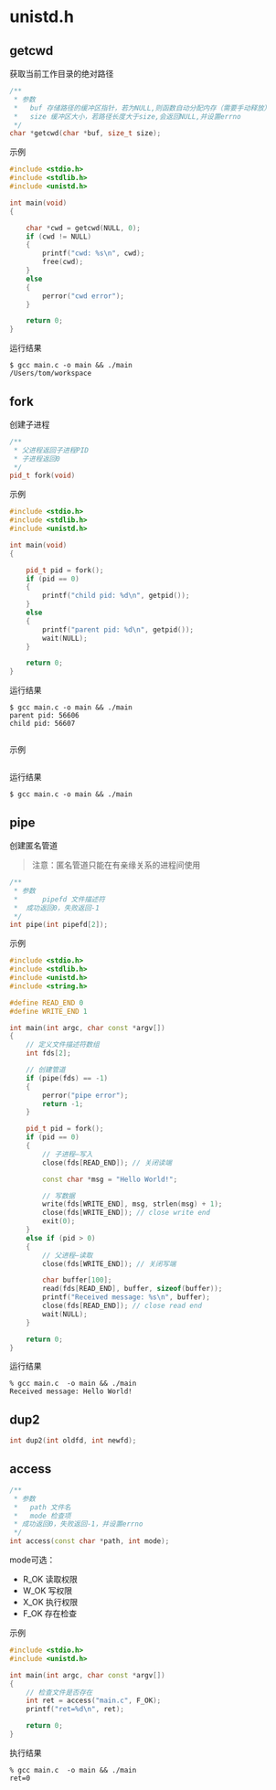 # unistd.h

## getcwd

获取当前工作目录的绝对路径

```cpp
/**
 * 参数
 *   buf 存储路径的缓冲区指针，若为NULL,则函数自动分配内存（需要手动释放）
 *   size 缓冲区大小，若路径长度大于size,会返回NULL,并设置errno  
 */
char *getcwd(char *buf, size_t size);
```

示例

```cpp
#include <stdio.h>
#include <stdlib.h>
#include <unistd.h>

int main(void)
{

    char *cwd = getcwd(NULL, 0);
    if (cwd != NULL)
    {
        printf("cwd: %s\n", cwd);
        free(cwd);
    }
    else
    {
        perror("cwd error");
    }

    return 0;
}
```

运行结果

```shell
$ gcc main.c -o main && ./main
/Users/tom/workspace
```

## fork

创建子进程

```cpp
/**
 * 父进程返回子进程PID
 * 子进程返回0
 */
pid_t fork(void)
```

示例

```cpp
#include <stdio.h>
#include <stdlib.h>
#include <unistd.h>

int main(void)
{

    pid_t pid = fork();
    if (pid == 0)
    {
        printf("child pid: %d\n", getpid());
    }
    else
    {
        printf("parent pid: %d\n", getpid());
        wait(NULL);
    }

    return 0;
}
```

运行结果

```shell
$ gcc main.c -o main && ./main
parent pid: 56606
child pid: 56607
```




```cpp

```

示例

```cpp

```

运行结果

```shell
$ gcc main.c -o main && ./main
```

## pipe

创建匿名管道

> 注意：匿名管道只能在有亲缘关系的进程间使用

```cpp
/**
 * 参数
 *      pipefd 文件描述符
 *  成功返回0，失败返回-1
 */ 
int pipe(int pipefd[2]);
```

示例

```cpp
#include <stdio.h>
#include <stdlib.h>
#include <unistd.h>
#include <string.h>

#define READ_END 0
#define WRITE_END 1

int main(int argc, char const *argv[])
{
    // 定义文件描述符数组
    int fds[2];

    // 创建管道
    if (pipe(fds) == -1)
    {
        perror("pipe error");
        return -1;
    }

    pid_t pid = fork();
    if (pid == 0)
    {
        // 子进程—写入
        close(fds[READ_END]); // 关闭读端

        const char *msg = "Hello World!";

        // 写数据
        write(fds[WRITE_END], msg, strlen(msg) + 1);
        close(fds[WRITE_END]); // close write end
        exit(0);
    }
    else if (pid > 0)
    {
        // 父进程—读取
        close(fds[WRITE_END]); // 关闭写端

        char buffer[100];
        read(fds[READ_END], buffer, sizeof(buffer));
        printf("Received message: %s\n", buffer);
        close(fds[READ_END]); // close read end
        wait(NULL);
    }

    return 0;
}

```

运行结果

```shell
% gcc main.c  -o main && ./main
Received message: Hello World!
```

## dup2

```cpp
int dup2(int oldfd, int newfd);
```

## access

```cpp
/**
 * 参数
 *   path 文件名
 *   mode 检查项
 * 成功返回0，失败返回-1，并设置errno
 */ 
int access(const char *path, int mode);
```

mode可选：

- R_OK 读取权限
- W_OK 写权限
- X_OK 执行权限
- F_OK 存在检查

示例

```cpp
#include <stdio.h>
#include <unistd.h>

int main(int argc, char const *argv[])
{
    // 检查文件是否存在
    int ret = access("main.c", F_OK);
    printf("ret=%d\n", ret);

    return 0;
}
```

执行结果

```shell
% gcc main.c  -o main && ./main
ret=0
```
